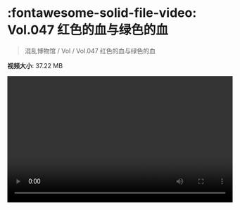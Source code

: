 # :fontawesome-solid-file-video: Vol.047 红色的血与绿色的血

> 混乱博物馆 / Vol / Vol.047 红色的血与绿色的血

**视频大小**: 37.22 MB

<video id="V-e69fb3ec8e4761355d4da23739225fb6" width="512" height="288" preload="none" playsinline webkit-playsinline></video>